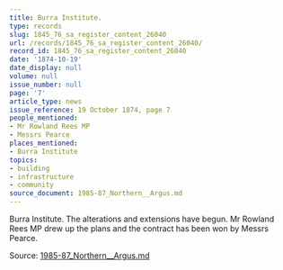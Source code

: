 ```yaml
---
title: Burra Institute.
type: records
slug: 1845_76_sa_register_content_26040
url: /records/1845_76_sa_register_content_26040/
record_id: 1845_76_sa_register_content_26040
date: '1874-10-19'
date_display: null
volume: null
issue_number: null
page: '7'
article_type: news
issue_reference: 19 October 1874, page 7
people_mentioned:
- Mr Rowland Rees MP
- Messrs Pearce
places_mentioned:
- Burra Institute
topics:
- building
- infrastructure
- community
source_document: 1985-87_Northern__Argus.md
---
```


Burra Institute.  The alterations and extensions have begun.  Mr Rowland Rees MP drew  up the plans and the contract has been won by Messrs Pearce.

Source: [1985-87_Northern__Argus.md](/downloads/markdown/1985-87_Northern__Argus.md)
